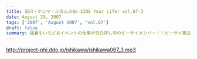 ```yaml
---
title: 石川・ホンマ・ぶるんのBe-SIDE Your Life! vol.67-3
date: August 29, 2007
tags: ['2007', 'August 2007', 'vol.67']
draft: false
summary: 猛暑をいろどるイベントの仕事が目白押し中のビーサイメンバー！！ビーサイ憲法により、本職仕事中の声かけは御法度となっておりますが、足を運んだ方は静観していただけると幸いです。NAMAE
---
```


http://project-phi.ddo.jp/ishikawa/ishikawa067_3.mp3
